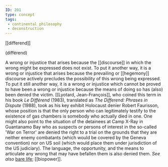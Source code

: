 ```yaml
---
ID: 201
type: concept
tags: 
 - continental philosophy
 - deconstruction
---
```


[[differend]] 

(différend)

 A
wrong or injustice that arises because the
[[discourse]] in which the
wrong might be expressed does not exist. To put it another way, it is a
wrong or injustice that arises because the prevailing or
[[hegemony]] discourse
actively precludes the possibility of this wrong being expressed. To put
it still another way, it is a wrong or injustice which cannot be proved
to have been a wrong or injustice because the means of doing so has
(also) been denied the victim. [[Lyotard, Jean-François]], who coined this
term in his book *Le Différend* (1983), translated as *The Differend:
Phrases in Dispute* (1988), took as his key exhibit Holocaust denier
Robert Faurisson, whose position is that the only person who can
legitimately testify to the existence of gas chambers is somebody who
actually died in one. One might also point to the situation of the
detainees at Camp X-Ray in Guantanamo Bay who as suspects or persons of
interest in the so-called 'War on Terror' are denied the right to a
trial on the grounds that they are neither enemy combatants (which would
be covered by the Geneva convention) nor on US soil (which would place
them under jurisdiction of the US judiciary). The language, the
opportunity, and the means to articulate any wrong that may have
befallen them is also denied them. *See also* [bare
life](#Xa4d456e090fdc8bcfdcec2ca791fb1cea38f648);
[[biopower]].
